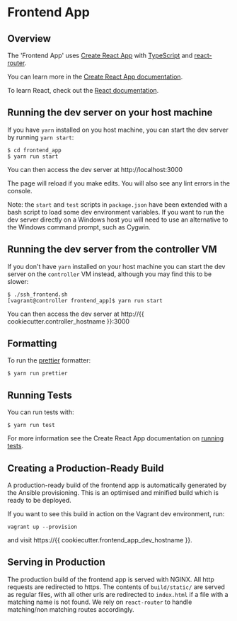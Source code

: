 # Frontend App

## Overview

The 'Frontend App' uses [Create React App](https://github.com/facebook/create-react-app)
with [TypeScript](https://www.typescriptlang.org) and
[react-router](https://reacttraining.com/react-router/).

You can learn more in the
[Create React App documentation](https://facebook.github.io/create-react-app/docs/getting-started).

To learn React, check out the [React documentation](https://reactjs.org/).


## Running the dev server on your host machine

If you have `yarn` installed on you host machine, you can start the dev server
by running `yarn start`:

```
$ cd frontend_app
$ yarn run start
```

You can then access the dev server at http://localhost:3000

The page will reload if you make edits. You will also see any lint errors in
the console.

Note: the `start` and `test` scripts in `package.json` have been extended
with a bash script to load some dev environment variables. If you want to run
the dev server directly on a Windows host you will need to use an alternative
to the Windows command prompt, such as Cygwin.

## Running the dev server from the controller VM

If you don't have `yarn` installed on your host machine you can start the dev
server on the `controller` VM instead, although you may find this to be slower:

```
$ ./ssh_frontend.sh
[vagrant@controller frontend_app]$ yarn run start
```

You can then access the dev server at http://{{ cookiecutter.controller_hostname }}:3000

## Formatting

To run the [prettier](https://prettier.io) formatter:

```
$ yarn run prettier
```

## Running Tests

You can run tests with:

```
$ yarn run test
```

For more information see the Create React App documentation on
[running tests](https://create-react-app.dev/docs/running-tests).

## Creating a Production-Ready Build

A production-ready build of the frontend app is automatically generated by the
Ansible provisioning. This is an optimised and minified build which is ready to
be deployed.

If you want to see this build in action on the Vagrant dev environment, run:

```
vagrant up --provision
```

and visit https://{{ cookiecutter.frontend_app_dev_hostname }}.

## Serving in Production

The production build of the frontend app is served with NGINX. All http
requests are redirected to https. The contents of `build/static/` are served as
regular files, with all other urls are redirected to `index.html` if a file with
a matching name is not found. We rely on `react-router` to handle matching/non
matching routes accordingly.
